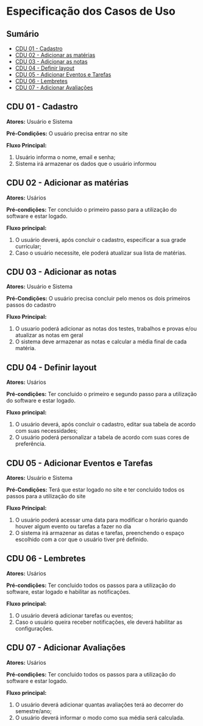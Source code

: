 # Especificação dos Casos de Uso

## Sumário
- [CDU 01 - Cadastro](#cdu-01---cadastro)
- [CDU 02 - Adicionar as matérias](#cdu-02---adicionar-as-matérias)
- [CDU 03 - Adicionar as notas](#cdu-01---adicionar-as-notas)
- [CDU 04 - Definir layout](#cdu-02---definit-layout)
- [CDU 05 - Adicionar Eventos e Tarefas](#cdu-01---adicionar-eventos-e-tarefas)
- [CDU 06 - Lembretes](#cdu-02---lembretes)
- [CDU 07 - Adicionar Avaliações](#cdu-02---adicionar-avaliações)

## CDU 01 -  Cadastro
**Atores:** Usuário e Sistema

**Pré-Condições:** O usuário precisa entrar no site

**Fluxo Principal:**
1. Usuário informa o nome, email e senha;
2. Sistema irá armazenar os dados que o usuário informou

## CDU 02 - Adicionar as matérias
**Atores:** Usários

**Pré-condições:** Ter concluido o primeiro passo para a utilização do software e estar logado.

**Fluxo principal:**
1. O usuário deverá, após concluir o cadastro, especificar a sua grade curricular;
2. Caso o usuário necessite, ele poderá atualizar sua lista de matérias.

## CDU 03 - Adicionar as notas
**Atores:** Usuário e Sistema

**Pré-Condições:** O usuário precisa concluir pelo menos os dois primeiros passos do cadastro

**Fluxo Principal:**
1. O usuario poderá adicionar as notas dos testes, trabalhos e provas e/ou atualizar as notas em geral
2. O sistema deve armazenar as notas e calcular a média final de cada matéria.

## CDU 04 - Definir layout
**Atores:** Usários

**Pré-condições:** Ter concluido o primeiro e segundo passo para a utilização do software e estar logado.

**Fluxo principal:**
1. O usuário deverá, após concluir o cadastro, editar sua tabela de acordo com suas necessidades;
2. O usuário poderá personalizar a tabela de acordo com suas cores de preferência.

## CDU 05 - Adicionar Eventos e Tarefas
**Atores:** Usuário e Sistema

**Pré-Condições:** Terá que estar logado no site e ter concluído todos os passos para a utilização do site

**Fluxo Principal:**
1. O usuário poderá acessar uma data para modificar o horário quando houver algum evento ou tarefas a fazer no dia
2. O sistema irá armazenar as datas e tarefas, preenchendo o espaço escolhido com a cor que o usuário tiver pré definido.

## CDU 06 - Lembretes
**Atores:** Usários

**Pré-condições:** Ter concluido todos os passos para a utilização do software, estar logado e habilitar as notificações.

**Fluxo principal:**
1. O usuário deverá adicionar tarefas ou eventos;
2. Caso o usuário queira receber notificações, ele deverá habilitar as configurações.

## CDU 07 - Adicionar Avaliações
**Atores:** Usários

**Pré-condições:** Ter concluido todos os passos para a utilização do software e estar logado.

**Fluxo principal:**
1. O usuário deverá adicionar quantas avaliações terá ao decorrer do semestre/ano;
2. O usuário deverá informar o modo como sua média será calculada.
 


